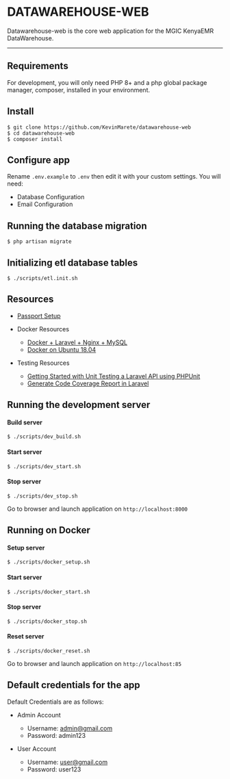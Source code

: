 # DATAWAREHOUSE-WEB

Datawarehouse-web is the core web application for the MGIC KenyaEMR DataWarehouse.

---

## Requirements

For development, you will only need PHP 8+ and a php global package manager, composer, installed in your environment.

## Install

    $ git clone https://github.com/KevinMarete/datawarehouse-web
    $ cd datawarehouse-web
    $ composer install

## Configure app

Rename `.env.example` to `.env` then edit it with your custom settings. You will need:

-   Database Configuration
-   Email Configuration

## Running the database migration

    $ php artisan migrate

## Initializing etl database tables

    $ ./scripts/etl.init.sh

## Resources

-   [Passport Setup](https://stackoverflow.com/questions/39414956/laravel-passport-key-path-oauth-public-key-does-not-exist-or-is-not-readable)
-   Docker Resources
    -   [Docker + Laravel + Nginx + MySQL](https://www.digitalocean.com/community/tutorials/how-to-set-up-laravel-nginx-and-mysql-with-docker-compose)
    -   [Docker on Ubuntu 18.04](https://www.digitalocean.com/community/tutorials/how-to-containerize-a-laravel-application-for-development-with-docker-compose-on-ubuntu-18-04)

-   Testing Resources
    -   [Getting Started with Unit Testing a Laravel API using PHPUnit](https://www.twilio.com/blog/unit-testing-laravel-api-phpunit)
    -   [Generate Code Coverage Report in Laravel](https://medium.com/@anowarhossain/code-coverage-report-in-laravel-and-make-100-coverage-of-your-code-ce27cccbc738)

## Running the development server

#### Build server

    $ ./scripts/dev_build.sh

#### Start server

    $ ./scripts/dev_start.sh

#### Stop server

    $ ./scripts/dev_stop.sh

Go to browser and launch application on `http://localhost:8000`

## Running on Docker

#### Setup server

    $ ./scripts/docker_setup.sh

#### Start server

    $ ./scripts/docker_start.sh

#### Stop server

    $ ./scripts/docker_stop.sh

#### Reset server

    $ ./scripts/docker_reset.sh

Go to browser and launch application on `http://localhost:85`

## Default credentials for the app

Default Credentials are as follows:

-   Admin Account
    - Username: admin@gmail.com 
    - Password: admin123

-   User Account
    -   Username: user@gmail.com 
    -   Password: user123